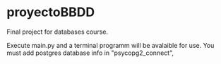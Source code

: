 # proyectoBBDD
Final project for databases course.

Execute main.py and a terminal programm will be avalaible for use.
You must add postgres database info in "psycopg2_connect",
